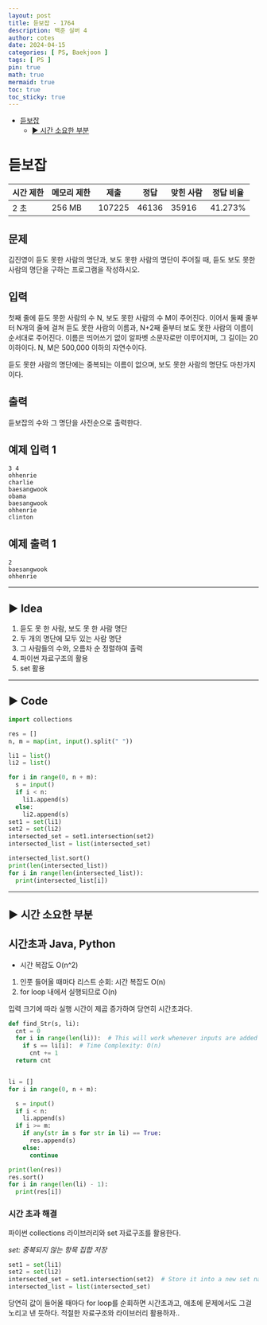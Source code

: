 ```yaml
---
layout: post
title: 듣보잡 - 1764
description: 백준 실버 4
author: cotes
date: 2024-04-15
categories: [ PS, Baekjoon ]
tags: [ PS ]
pin: true
math: true
mermaid: true
toc: true
toc_sticky: true
---
```


<!-- TOC -->

* [듣보잡](#듣보잡)
  * [► 시간 소요한 부분](#-시간-소요한-부분)

<!-- TOC -->

# 듣보잡

| 시간 제한 | 메모리 제한 | 제출     | 정답    | 맞힌 사람 | 정답 비율   |
|-------|--------|--------|-------|-------|---------|
| 2 초   | 256 MB | 107225 | 46136 | 35916 | 41.273% |


<h2> 문제 </h2>

김진영이 듣도 못한 사람의 명단과, 보도 못한 사람의 명단이 주어질 때, 듣도 보도 못한 사람의 명단을 구하는 프로그램을 작성하시오.

## 입력

첫째 줄에 듣도 못한 사람의 수 N, 보도 못한 사람의 수 M이 주어진다. 이어서 둘째 줄부터 N개의 줄에 걸쳐 듣도 못한 사람의 이름과, N+2째 줄부터 보도 못한 사람의 이름이 순서대로 주어진다. 이름은 띄어쓰기
없이 알파벳 소문자로만 이루어지며, 그 길이는 20 이하이다. N, M은 500,000 이하의 자연수이다.

듣도 못한 사람의 명단에는 중복되는 이름이 없으며, 보도 못한 사람의 명단도 마찬가지이다.

## 출력

듣보잡의 수와 그 명단을 사전순으로 출력한다.

## 예제 입력 1

```
3 4
ohhenrie
charlie
baesangwook
obama
baesangwook
ohhenrie
clinton
```

## 예제 출력 1

```
2
baesangwook
ohhenrie
```

---

## ► Idea

1. 듣도 못 한 사람, 보도 못 한 사람 명단
1. 두 개의 명단에 모두 있는 사람 명단
2. 그 사람들의 수와, 오름차 순 정렬하여 출력
3. 파이썬 자료구조의 활용
1. set 활용

---

## ► Code

```python
import collections

res = []
n, m = map(int, input().split(" "))

li1 = list()
li2 = list()

for i in range(0, n + m):
  s = input()
  if i < n:
    li1.append(s)
  else:
    li2.append(s)
set1 = set(li1)
set2 = set(li2)
intersected_set = set1.intersection(set2)
intersected_list = list(intersected_set)

intersected_list.sort()
print(len(intersected_list))
for i in range(len(intersected_list)):
  print(intersected_list[i])
```

---

## ► 시간 소요한 부분

## 시간초과 Java, Python

- 시간 복잡도 O(n^2)

1. 인풋 들어올 때마다 리스트 순회: 시간 복잡도 O(n)
2. for loop 내에서 실행되므로 O(n)

입력 크기에 따라 실행 시간이 제곱 증가하여 당연히 시간초과다.

```python
def find_Str(s, li):
  cnt = 0
  for i in range(len(li)):  # This will work whenever inputs are added into the array.
    if s == li[i]:  # Time Complexity: O(n)
      cnt += 1
  return cnt


li = []
for i in range(0, n + m):

  s = input()
  if i < n:
    li.append(s)
  if i >= m:
    if any(str in s for str in li) == True:
      res.append(s)
    else:
      continue

print(len(res))
res.sort()
for i in range(len(li) - 1):
  print(res[i])
```

### 시간 초과 해결


파이썬 collections 라이브러리와 set 자료구조를 활용한다.

*set: 중복되지 않는 항목 집합 저장*

```python
set1 = set(li1)
set2 = set(li2)
intersected_set = set1.intersection(set2)  # Store it into a new set named intersected_set
intersected_list = list(intersected_set)
```

당연히 값이 들어올 때마다 for loop를 순회하면 시간초과고, 애초에 문제에서도 그걸 노리고 낸 듯하다. 적절한 자료구조와 라이브러리 활용하자..
